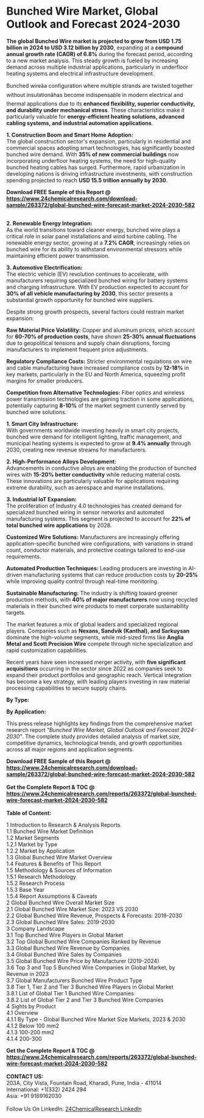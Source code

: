 <h1>Bunched Wire Market, Global Outlook and Forecast 2024-2030</h1><p><strong>The global Bunched Wire market is projected to grow from USD 1.75 billion in 2024 to USD 3.12 billion by 2030</strong>, expanding at a <strong>compound annual growth rate (CAGR) of 6.8%</strong> during the forecast period, according to a new market analysis. This steady growth is fueled by increasing demand across multiple industrial applications, particularly in underfloor heating systems and electrical infrastructure development.</p><p>Bunched wireâa configuration where multiple strands are twisted together without insulationâhas become indispensable in modern electrical and thermal applications due to its <strong>enhanced flexibility, superior conductivity, and durability under mechanical stress</strong>. These characteristics make it particularly valuable for <strong>energy-efficient heating solutions, advanced cabling systems, and industrial automation applications</strong>.</p><p><strong>1. Construction Boom and Smart Home Adoption:</strong><br>
The global construction sector's expansion, particularly in residential and commercial spaces adopting smart technologies, has significantly boosted bunched wire demand. With <strong>35% of new commercial buildings</strong> now incorporating underfloor heating systems, the need for high-quality bunched heating cables has surged. Furthermore, rapid urbanization in developing nations is driving infrastructure investments, with construction spending projected to reach <strong>USD 15.5 trillion annually by 2030</strong>.</p><div><b>Download FREE Sample of this Report @ 
            <a href="https://www.24chemicalresearch.com/download-sample/263372/global-bunched-wire-forecast-market-2024-2030-582">
            https://www.24chemicalresearch.com/download-sample/263372/global-bunched-wire-forecast-market-2024-2030-582</a></b></div><br><p><strong>2. Renewable Energy Integration:</strong><br>
As the world transitions toward cleaner energy, bunched wire plays a critical role in solar panel installations and wind turbine cabling. The renewable energy sector, growing at a <strong>7.2% CAGR</strong>, increasingly relies on bunched wire for its ability to withstand environmental stressors while maintaining efficient power transmission.</p><p><strong>3. Automotive Electrification:</strong><br>
The electric vehicle (EV) revolution continues to accelerate, with manufacturers requiring specialized bunched wiring for battery systems and charging infrastructure. With EV production expected to account for <strong>30% of all vehicle manufacturing by 2030</strong>, this sector presents a substantial growth opportunity for bunched wire suppliers.</p><p>Despite strong growth prospects, several factors could restrain market expansion:</p><p><strong>Raw Material Price Volatility:</strong> Copper and aluminum prices, which account for <strong>60-70% of production costs</strong>, have shown <strong>25-30% annual fluctuations</strong> due to geopolitical tensions and supply chain disruptions, forcing manufacturers to implement frequent price adjustments.</p><p><strong>Regulatory Compliance Costs:</strong> Stricter environmental regulations on wire and cable manufacturing have increased compliance costs by <strong>12-18%</strong> in key markets, particularly in the EU and North America, squeezing profit margins for smaller producers.</p><p><strong>Competition from Alternative Technologies:</strong> Fiber optics and wireless power transmission technologies are gaining traction in some applications, potentially capturing <strong>8-10%</strong> of the market segment currently served by bunched wire solutions.</p><p><strong>1. Smart City Infrastructure:</strong><br>
With governments worldwide investing heavily in smart city projects, bunched wire demand for intelligent lighting, traffic management, and municipal heating systems is expected to grow at <strong>9.4% annually</strong> through 2030, creating new revenue streams for manufacturers.</p><p><strong>2. High-Performance Alloys Development:</strong><br>
Advancements in conductive alloys are enabling the production of bunched wires with <strong>15-20% better conductivity</strong> while reducing material costs. These innovations are particularly valuable for applications requiring extreme durability, such as aerospace and marine installations.</p><p><strong>3. Industrial IoT Expansion:</strong><br>
The proliferation of Industry 4.0 technologies has created demand for specialized bunched wiring in sensor networks and automated manufacturing systems. This segment is projected to account for <strong>22% of total bunched wire applications</strong> by 2028.</p><p><strong>Customized Wire Solutions:</strong> Manufacturers are increasingly offering application-specific bunched wire configurations, with variations in strand count, conductor materials, and protective coatings tailored to end-use requirements.</p><p><strong>Automated Production Techniques:</strong> Leading producers are investing in AI-driven manufacturing systems that can reduce production costs by <strong>20-25%</strong> while improving quality control through real-time monitoring.</p><p><strong>Sustainable Manufacturing:</strong> The industry is shifting toward greener production methods, with <strong>40% of major manufacturers</strong> now using recycled materials in their bunched wire products to meet corporate sustainability targets.</p><p>The market features a mix of global leaders and specialized regional players. Companies such as <strong>Nexans, Sandvik (Kanthal), and Sarkuysan</strong> dominate the high-volume segments, while mid-sized firms like <strong>Anglia Metal and Scott Precision Wire</strong> compete through niche specialization and rapid customization capabilities.</p><p>Recent years have seen increased merger activity, with <strong>five significant acquisitions</strong> occurring in the sector since 2022 as companies seek to expand their product portfolios and geographic reach. Vertical integration has become a key strategy, with leading players investing in raw material processing capabilities to secure supply chains.</p><p><strong>By Type:</strong></p><p><strong>By Application:</strong></p><p>This press release highlights key findings from the comprehensive market research report <em>"Bunched Wire Market, Global Outlook and Forecast 2024-2030"</em>. The complete study provides detailed analysis of market size, competitive dynamics, technological trends, and growth opportunities across all major regions and application segments.</p><div><b>Download FREE Sample of this Report @ 
            <a href="https://www.24chemicalresearch.com/download-sample/263372/global-bunched-wire-forecast-market-2024-2030-582">
            https://www.24chemicalresearch.com/download-sample/263372/global-bunched-wire-forecast-market-2024-2030-582</a></b></div><br><div><b>Get the Complete Report & TOC @ 
            <a href="https://www.24chemicalresearch.com/reports/263372/global-bunched-wire-forecast-market-2024-2030-582">
            https://www.24chemicalresearch.com/reports/263372/global-bunched-wire-forecast-market-2024-2030-582</a></b></div><br>
            <b>Table of Content:</b><p>1 Introduction to Research & Analysis Reports<br />
    1.1 Bunched Wire Market Definition<br />
    1.2 Market Segments<br />
        1.2.1 Market by Type<br />
        1.2.2 Market by Application<br />
    1.3 Global Bunched Wire Market Overview<br />
    1.4 Features & Benefits of This Report<br />
    1.5 Methodology & Sources of Information<br />
        1.5.1 Research Methodology<br />
        1.5.2 Research Process<br />
        1.5.3 Base Year<br />
        1.5.4 Report Assumptions & Caveats<br />
2 Global Bunched Wire Overall Market Size<br />
    2.1 Global Bunched Wire Market Size: 2023 VS 2030<br />
    2.2 Global Bunched Wire Revenue, Prospects & Forecasts: 2019-2030<br />
    2.3 Global Bunched Wire Sales: 2019-2030<br />
3 Company Landscape<br />
    3.1 Top Bunched Wire Players in Global Market<br />
    3.2 Top Global Bunched Wire Companies Ranked by Revenue<br />
    3.3 Global Bunched Wire Revenue by Companies<br />
    3.4 Global Bunched Wire Sales by Companies<br />
    3.5 Global Bunched Wire Price by Manufacturer (2019-2024)<br />
    3.6 Top 3 and Top 5 Bunched Wire Companies in Global Market, by Revenue in 2023<br />
    3.7 Global Manufacturers Bunched Wire Product Type<br />
    3.8 Tier 1, Tier 2 and Tier 3 Bunched Wire Players in Global Market<br />
        3.8.1 List of Global Tier 1 Bunched Wire Companies<br />
        3.8.2 List of Global Tier 2 and Tier 3 Bunched Wire Companies<br />
4 Sights by Product<br />
    4.1 Overview<br />
        4.1.1 By Type - Global Bunched Wire Market Size Markets, 2023 & 2030<br />
        4.1.2 Below 100 mm2<br />
        4.1.3 100-200 mm2<br />
        4.1.4 200-300 </p><div><b>Get the Complete Report & TOC @ 
            <a href="https://www.24chemicalresearch.com/reports/263372/global-bunched-wire-forecast-market-2024-2030-582">
            https://www.24chemicalresearch.com/reports/263372/global-bunched-wire-forecast-market-2024-2030-582</a></b></div><br><b>CONTACT US:</b><br>
            203A, City Vista, Fountain Road, Kharadi, Pune, India - 411014<br>
            International: +1(332) 2424 294<br>
            Asia: +91 9169162030 <br><br>
            Follow Us On LinkedIn: <a href="https://www.linkedin.com/company/24chemicalresearch/">24ChemicalResearch LinkedIn</a>